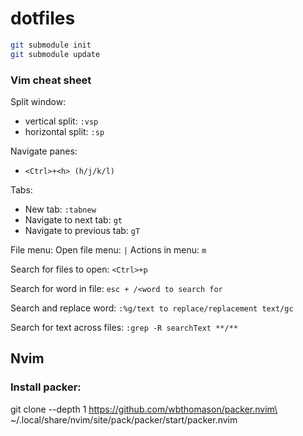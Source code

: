 # dotfiles

```sh
git submodule init
git submodule update
```

### Vim cheat sheet

Split window:
- vertical split: `:vsp`
- horizontal split: `:sp`

Navigate panes:
 - `<Ctrl>+<h> (h/j/k/l)`
 
Tabs:
 - New tab: `:tabnew`
 - Navigate to next tab: `gt`
 - Navigate to previous tab: `gT`
 
File menu:
  Open file menu: `|`
  Actions in menu: `m`
  
Search for files to open: `<Ctrl>+p`

Search for word in file: `esc + /<word to search for`

Search and replace word: `:%g/text to replace/replacement text/gc`

Search for text across files: `:grep -R searchText **/**`

## Nvim

### Install packer:

git clone --depth 1 https://github.com/wbthomason/packer.nvim\
 ~/.local/share/nvim/site/pack/packer/start/packer.nvim

